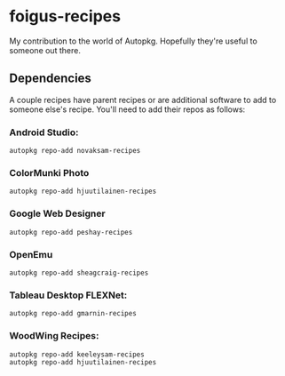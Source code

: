 # foigus-recipes

My contribution to the world of Autopkg.  Hopefully they're useful to someone out there.

## Dependencies

A couple recipes have parent recipes or are additional software to add to someone else's recipe.  You'll need to add their repos as follows:

### Android Studio:
```
autopkg repo-add novaksam-recipes
```

### ColorMunki Photo
```
autopkg repo-add hjuutilainen-recipes
```

### Google Web Designer
```
autopkg repo-add peshay-recipes
```

### OpenEmu
```
autopkg repo-add sheagcraig-recipes
```

### Tableau Desktop FLEXNet:
```
autopkg repo-add gmarnin-recipes
```

### WoodWing Recipes:
```
autopkg repo-add keeleysam-recipes
autopkg repo-add hjuutilainen-recipes
```